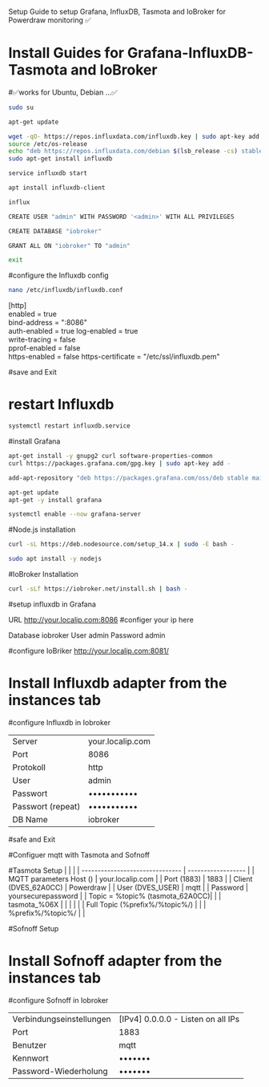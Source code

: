 
Setup Guide to setup Grafana, InfluxDB, Tasmota and IoBroker for Powerdraw monitoring
✅
# Install Guides for Grafana-InfluxDB-Tasmota and IoBroker



 #✅works for Ubuntu, Debian ...✅
 
```bash
sudo su
```

```bash
apt-get update
```

```bash
wget -qO- https://repos.influxdata.com/influxdb.key | sudo apt-key add -
source /etc/os-release
echo "deb https://repos.influxdata.com/debian $(lsb_release -cs) stable" | sudo tee /etc/apt/sources.list.d/influxdb.list
sudo apt-get install influxdb
```

```bash
service influxdb start
```

```bash
apt install influxdb-client
```

```bash
influx
```

```bash
CREATE USER "admin" WITH PASSWORD '<admin>' WITH ALL PRIVILEGES
```

```bash
CREATE DATABASE "iobroker"
```

```bash
GRANT ALL ON "iobroker" TO "admin"
```

```bash
exit
```


#configure the Influxdb config

```bash
nano /etc/influxdb/influxdb.conf
```

[http]  
 enabled = true  
 bind-address = ":8086"  
 auth-enabled = true
 log-enabled = true  
 write-tracing = false  
 pprof-enabled = false  
 https-enabled = false
 https-certificate = "/etc/ssl/influxdb.pem"  

 #save and Exit

 # restart Influxdb
 
```bash
systemctl restart influxdb.service
``` 



#install Grafana

```bash
apt-get install -y gnupg2 curl software-properties-common
curl https://packages.grafana.com/gpg.key | sudo apt-key add -
``` 

```bash
add-apt-repository "deb https://packages.grafana.com/oss/deb stable main"
``` 

```bash
apt-get update
apt-get -y install grafana
``` 

```bash
systemctl enable --now grafana-server
``` 




#Node.js installation

```bash
curl -sL https://deb.nodesource.com/setup_14.x | sudo -E bash -
```

```bash
sudo apt install -y nodejs
```


#IoBroker Installation

```bash
curl -sLf https://iobroker.net/install.sh | bash -
```



#setup influxdb in Grafana 

URL http://your.localip.com:8086 #configer your ip here

Database iobroker
User admin
Password admin


#configure IoBriker
http://your.localip.com:8081/

# Install Influxdb adapter from the instances tab
#configure Influxdb in Iobroker

 |                    |                    |
| ----------------   | ------------------ |
| Server             | your.localip.com   |
| Port               | 8086               |
| Protokoll          | http               |
| User               | admin              |
| Passwort           | •••••••••••        |
| Passwort (repeat)  | •••••••••••        |
| DB Name            | iobroker           |


#safe and Exit

#Configuer mqtt with Tasmota and Sofnoff

#Tasmota Setup
 |                                 |                    |
| ------------------------------- | ------------------ |
| MQTT parameters Host ()         | your.localip.com   |
| Port (1883)                     | 1883               |
| Client (DVES_62A0CC)            | Powerdraw          |
| User (DVES_USER)                | mqtt               |
| Password                        | yoursecurepassword |
| Topic = %topic% (tasmota_62A0CC)|                    |
| tasmota_%06X                    |                    |
|                                 |                    |
| Full Topic (%prefix%/%topic%/)  |                    |
| %prefix%/%topic%/               |                    |



#Sofnoff Setup 

# Install Sofnoff adapter from the instances tab
#configure Sofnoff in Iobroker


 |                                 |                                      |
| ------------------------------- | ------------------------------------ |
| Verbindungseinstellungen        | [IPv4] 0.0.0.0 - Listen on all IPs   |
| Port                            | 1883                                 |
| Benutzer                        | mqtt                                 |
| Kennwort                        | •••••••                              |
| Password-Wiederholung           | •••••••                              |

 

